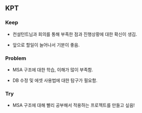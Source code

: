 ## KPT

### Keep

- 컨설턴트님과 회의를 통해 부족한 점과 진행상황에 대한 확신이 생김.

- 앞으로 할일이 늘어나서 기분이 좋음.

### Problem

- MSA 구조에 대한 학습, 이해가 많이 부족함.

- DB 수정 및 에셋 사용법에 대한 탐구가 필요함.

### Try

- MSA 구조에 대해 빨리 공부해서 적용하는 프로젝트를 만들고 싶음!
